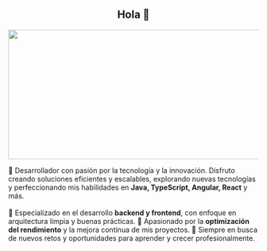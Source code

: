 <div align="center">
    <h2>Hola 👋</h2>
    <img width="1850" height="260" align="center" src="https://i.imgur.com/5A6zfbS.png" alt="EvilG-MC"/>
</div>

<p align="left">
    🚀 Desarrollador con pasión por la tecnología y la innovación.  
    Disfruto creando soluciones eficientes y escalables, explorando nuevas tecnologías y perfeccionando mis habilidades en <b>Java, TypeScript, Angular, React</b> y más.  
    <br><br>
    🔹 Especializado en el desarrollo <b>backend y frontend</b>, con enfoque en arquitectura limpia y buenas prácticas.  
    🔹 Apasionado por la <b>optimización del rendimiento</b> y la mejora continua de mis proyectos.  
    🔹 Siempre en busca de nuevos retos y oportunidades para aprender y crecer profesionalmente.  
</p>


<!--
**iTzJonathanxD/iTzJonathanxD** is a ✨ _special_ ✨ repository because its `README.md` (this file) appears on your GitHub profile.

Here are some ideas to get you started:

- 🔭 I’m currently working on ...
- 🌱 I’m currently learning ...
- 👯 I’m looking to collaborate on ...
- 🤔 I’m looking for help with ...
- 💬 Ask me about ...
- 📫 How to reach me: ...
- 😄 Pronouns: ...
- ⚡ Fun fact: ...
-->



<!--
**iTzJonathanxD/iTzJonathanxD** is a ✨ _special_ ✨ repository because its `README.md` (this file) appears on your GitHub profile.

Here are some ideas to get you started:

- 🔭 I’m currently working on ...
- 🌱 I’m currently learning ...
- 👯 I’m looking to collaborate on ...
- 🤔 I’m looking for help with ...
- 💬 Ask me about ...
- 📫 How to reach me: ...
- 😄 Pronouns: ...
- ⚡ Fun fact: ...
-->
